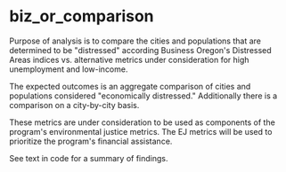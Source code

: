 # biz_or_comparison

Purpose of analysis is to compare the cities and populations that are determined to be "distressed" according Business Oregon's Distressed Areas indices vs. alternative metrics under consideration for high unemployment and low-income.  

The expected outcomes is an aggregate comparison of cities and populations considered "economically distressed." Additionally there is a comparison on a city-by-city basis.

These metrics are under consideration to be used as components of the program's environmental justice metrics. The EJ metrics will be used to prioritize the program's financial assistance.  

See text in code for a summary of findings.